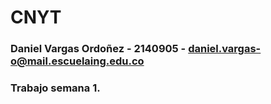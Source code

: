 # CNYT
### Daniel Vargas Ordoñez - 2140905 - daniel.vargas-o@mail.escuelaing.edu.co
### Trabajo semana 1.

